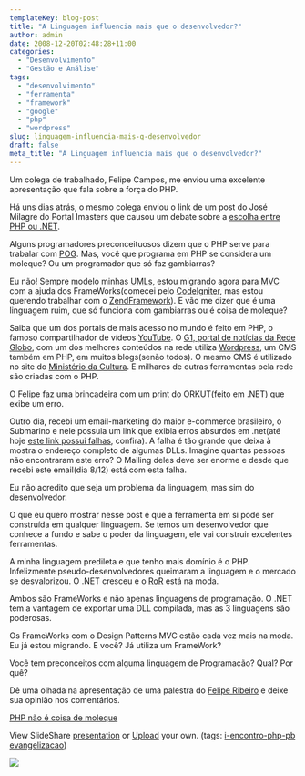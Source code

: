 ```yaml
---
templateKey: blog-post
title: "A Linguagem influencia mais que o desenvolvedor?"
author: admin
date: 2008-12-20T02:48:28+11:00
categories:
  - "Desenvolvimento"
  - "Gestão e Análise"
tags:
  - "desenvolvimento"
  - "ferramenta"
  - "framework"
  - "google"
  - "php"
  - "wordpress"
slug: linguagem-influencia-mais-q-desenvolvedor
draft: false
meta_title: "A Linguagem influencia mais que o desenvolvedor?"
---
```


Um colega de trabalhado, Felipe Campos, me enviou uma excelente apresentação que fala sobre a força do PHP.

Há uns dias atrás, o mesmo colega enviou o link de um post do José Milagre do Portal Imasters que causou um debate sobre a [escolha entre PHP ou .NET](http://blog.imasters.uol.com.br/josemilagre/2008/12/11/responda-se-puder-aspnet-ou-php/ "Responda se puder: ASP ou PHP?").

Alguns programadores preconceituosos dizem que o PHP serve para trabalar com [POG](http://desciclo.pedia.ws/wiki/POG "Programação Orientada a Gambiarra"). Mas, você que programa em PHP se considera um moleque? Ou um programador que só faz gambiarras?

Eu não!
Sempre modelo minhas [UMLs](http://pt.wikipedia.org/wiki/UML "external"), estou migrando agora para [MVC](http://pt.wikipedia.org/wiki/MVC "Model View Controller") com a ajuda dos FrameWorks(comecei pelo [CodeIgniter](http://www.codeigniter.com.br/manual/ "Manual do CodeIgniter traduzido para o Português"), mas estou querendo trabalhar com o [ZendFramework](http://framework.zend.com/ "Site Oficial do ZendFramework")).
E vão me dizer que é uma linguagem ruim, que só funciona com gambiarras ou é coisa de moleque?

Saiba que um dos portais de mais acesso no mundo é feito em PHP, o famoso compartilhador de vídeos [YouTube](http://br.youtube.com/ "YouTube").
O [G1, portal de notícias da Rede Globo](http://g1.globo.com/ "G1, portal de notícias da Globo"), com um dos melhores conteúdos na rede utiliza [Wordpress](http://br.wordpress.org/ "Site Oficial do Wordpress do Brasil"), um CMS também em PHP, em muitos blogs(senão todos).
O mesmo CMS é utilizado no site do [Ministério da Cultura](http://www.cultura.gov.br/ "Ministério da Cultura").
E milhares de outras ferramentas pela rede são criadas com o PHP.

O Felipe faz uma brincadeira com um print do ORKUT(feito em .NET) que exibe um erro.

Outro dia, recebi um email-marketing do maior e-commerce brasileiro, o Submarino e nele possuia um link que exibia erros absurdos em .net(até hoje [este link possui falhas](http://www.submarino.com.br/meusubmarino/?&franq=124945 "Link do Submarino com erro de .NET"), confira). A falha é tão grande que deixa à mostra o endereço completo de algumas DLLs.
Imagine quantas pessoas não encontraram este erro? O Mailing deles deve ser enorme e desde que recebi este email(dia 8/12) está com esta falha.

Eu não acredito que seja um problema da linguagem, mas sim do desenvolvedor.

O que eu quero mostrar nesse post é que a ferramenta em si pode ser construída em qualquer linguagem. Se temos um desenvolvedor que conhece a fundo e sabe o poder da linguagem, ele vai construir excelentes ferramentas.

A minha linguagem predileta e que tenho mais domínio é o PHP. Infelizmente pseudo-desenvolvedores queimaram a linguagem e o mercado se desvalorizou. O .NET cresceu e o [RoR](http://www.rubyonrails.org/ "Ruby on Rails") está na moda.

Ambos são FrameWorks e não apenas linguagens de programação.
O .NET tem a vantagem de exportar uma DLL compilada, mas as 3 linguagens são poderosas.

Os FrameWorks com o Design Patterns MVC estão cada vez mais na moda. Eu já estou migrando.
E você? Já utiliza um FrameWork?

Você tem preconceitos com alguma linguagem de Programação? Qual? Por quê?

Dê uma olhada na apresentação de uma palestra do [Felipe Ribeiro](http://blog.feliperibeiro.com/ "Blog do Felipe Ribeiro") e deixe sua opinião nos comentários.

[PHP não é coisa de moleque](http://www.slideshare.net/felipernb/php-no-coisa-de-moleque-presentation?type=powerpoint "PHP não é coisa de moleque")

View SlideShare [presentation](http://www.slideshare.net/felipernb/php-no-coisa-de-moleque-presentation?type=powerpoint "View PHP não é coisa de moleque on SlideShare") or [Upload](http://www.slideshare.net/upload?type=powerpoint) your own. (tags: [i-encontro-php-pb](http://slideshare.net/tag/i-encontro-php-pb) [evangelizacao](http://slideshare.net/tag/evangelizacao))

![](http://counters.gigya.com/wildfire/IMP/CXNID=2000002.0NXC/bT*xJmx*PTEyMjk2OTk1NjU*MTUmcHQ9MTIyOTY5OTU3MTY2NSZwPTEwMTkxJmQ9Jmc9MiZ*PSZvPTU3MzUyMDc*M2U1YjQ1ODI4ZTFiZjE*OWNkZDIyZDFi.gif)
